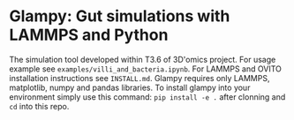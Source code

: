 # Glampy: Gut simulations with LAMMPS and Python

The simulation tool developed within T3.6 of 3D'omics project. For usage example see `examples/villi_and_bacteria.ipynb`. For LAMMPS and OVITO installation instructions see `INSTALL.md`. Glampy requires only LAMMPS, matplotlib, numpy and pandas libraries. To install glampy into your environment simply use this command: `pip install -e .` after clonning and `cd` into this repo.
